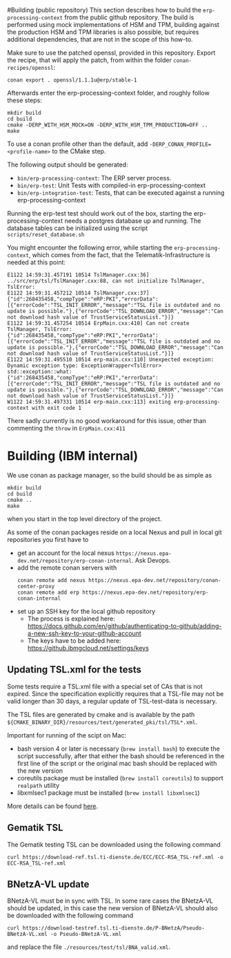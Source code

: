 #Building (public repository)
This section describes how to build the `erp-processing-context` from the public github repository.
The build is performed using mock implementations of HSM and TPM, building against the production HSM and TPM
libraries is also possible, but requires additional dependencies, that are not in the scope of this how-to.

Make sure to use the patched openssl, provided in this repository.
Export the recipe, that will apply the patch, from within the folder `conan-recipes/openssl`:
```
conan export . openssl/1.1.1u@erp/stable-1
```

Afterwards enter the erp-processing-context folder, and roughly follow these steps:
```
mkdir build
cd build
cmake -DERP_WITH_HSM_MOCK=ON -DERP_WITH_HSM_TPM_PRODUCTION=OFF ..
make
```

To use a conan profile other than the default, add `-DERP_CONAN_PROFILE=<profile-name>` to the CMake step.

The following output should be generated:
- `bin/erp-processing-context`: The ERP server process.
- `bin/erp-test`: Unit Tests with compiled-in erp-processing-context
- `bin/erp-integration-test`: Tests, that can be executed against a running erp-processing-context

Running the erp-test test should work out of the box, starting the erp-processing-context needs a postgres database
up and running. The database tables can be initialized using the script `scripts/reset_database.sh`

You might encounter the following error, while starting the `erp-processing-context`, which comes from the fact, that
the Telematik-Infrastructure is needed at this point:
```
E1122 14:59:31.457191 10514 TslManager.cxx:36] ../src/erp/tsl/TslManager.cxx:88, can not initialize TslManager, TslError:
E1122 14:59:31.457212 10514 TslManager.cxx:37] {"id":268435458,"compType":"eRP:PKI","errorData":[{"errorCode":"TSL_INIT_ERROR","message":"TSL file is outdated and no update is possible."},{"errorCode":"TSL_DOWNLOAD_ERROR","message":"Can not download hash value of TrustServiceStatusList."}]}
E1122 14:59:31.457254 10514 ErpMain.cxx:410] Can not create TslManager, TslError: {"id":268435458,"compType":"eRP:PKI","errorData":[{"errorCode":"TSL_INIT_ERROR","message":"TSL file is outdated and no update is possible."},{"errorCode":"TSL_DOWNLOAD_ERROR","message":"Can not download hash value of TrustServiceStatusList."}]}
E1122 14:59:31.495510 10514 erp-main.cxx:110] Unexpected exception: Dynamic exception type: ExceptionWrapper<TslError>
std::exception::what: {"id":268435458,"compType":"eRP:PKI","errorData":[{"errorCode":"TSL_INIT_ERROR","message":"TSL file is outdated and no update is possible."},{"errorCode":"TSL_DOWNLOAD_ERROR","message":"Can not download hash value of TrustServiceStatusList."}]}
W1122 14:59:31.497331 10514 erp-main.cxx:113] exiting erp-processing-context with exit code 1
```
There sadly currently is no good workaround for this issue, other than commenting the `throw` in `ErpMain.cxx:411`

# Building (IBM internal)
We use conan as package manager, so the build should be as simple as
```
mkdir build
cd build
cmake ..
make
```
when you start in the top level directory of the project.

As some of the conan packages reside on a local Nexus and pull in local git repositories you first have to
- get an account for the local nexus `https://nexus.epa-dev.net/repository/erp-conan-internal`. Ask Devops.
- add the remote conan servers with
    ```
    conan remote add nexus https://nexus.epa-dev.net/repository/conan-center-proxy
    conan remote add erp https://nexus.epa-dev.net/repository/erp-conan-internal
    ```
- set up an SSH key for the local github repository
  - The process is explained here: https://docs.github.com/en/github/authenticating-to-github/adding-a-new-ssh-key-to-your-github-account
  - The keys have to be added here: https://github.ibmgcloud.net/settings/keys

## Updating TSL.xml for the tests

Some tests require a TSL.xml file with a special set of CAs that is not expired. Since the specification explicitly requires that a TSL-file may not be valid longer than 30 days, a regular update of TSL-test-data is necessary.

The TSL files are generated by cmake and is available by the path `${CMAKE_BINARY_DIR}/resources/test/generated_pki/tsl/TSL*.xml`.

Important for running of the scipt on Mac:
- bash version 4 or later is necessary (`brew install bash`) to execute the script successfully, after that either the bash should be referenced in the first line of the script or the original mac bash should be replaced with the new version
- coreutils package must be installed (`brew install coreutils`) to support `realpath` utility
- libxmlsec1 package must be installed (`brew install libxmlsec1`)

More details can be found [here](resources/test/generated_pki_input/README.txt).

## Gematik TSL
The Gematik testing TSL can be downloaded using the following command
```
curl https://download-ref.tsl.ti-dienste.de/ECC/ECC-RSA_TSL-ref.xml -o ECC-RSA_TSL-ref.xml
```

## BNetzA-VL update
BNetzA-VL must be in sync with TSL. In some rare cases the BNetzA-VL should be updated,
in this case the new version of BNetzA-VL should also be downloaded with the following command
```
curl https://download-testref.tsl.ti-dienste.de/P-BNetzA/Pseudo-BNetzA-VL.xml -o Pseudo-BNetzA-VL.xml
```
and replace the file `./resources/test/tsl/BNA_valid.xml`.
